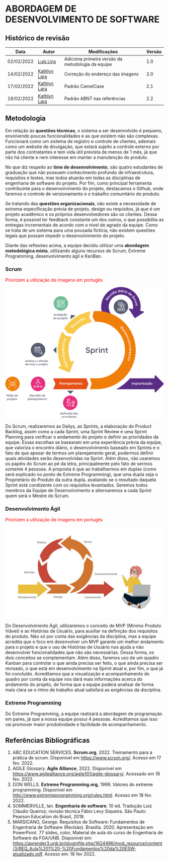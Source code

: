 # ABORDAGEM DE DESENVOLVIMENTO DE SOFTWARE

## Histórico de revisão

| Data       | Autor                                        | Modificações                      | Versão |
| ---------- | -------------------------------------------- | --------------------------------- | ------ |
| 02/02/2022 | [Luís Lins](https://github.com/luisgaboardi) | Adiciona primeira versão da metodologia da equipe | 1.0    |
| 14/02/2022 | [Kathlyn Lara](https://github.com/klmurussi) | Correção do endereço das imagens | 2.0 |
| 17/02/2022 | [Kathlyn Lara](https://github.com/klmurussi) | Padrão CamelCase | 2.1 |
| 18/02/2022 | [Kathlyn Lara](https://github.com/klmurussi) | Padrão ABNT nas referências | 2.2 |

## Metodologia
Em relação às **questões técnicas**, o sistema a ser desenvolvido é pequeno, envolvendo poucas funcionalidades e as que existem não são complexas. Funcionará como um sistema de registro e controle de clientes, ademais como um website de divulgação, que estará sujeito a controle externo por parte dos contratantes e tem vida útil prevista de menos de 1 mês, já que não há cliente e nem interesse em manter a manutenção do produto.

No que diz respeito ao **time de desenvolvimento**, são quatro estudantes de graduação que não possuem conhecimento profundo de infraestrutura,  requisitos e testes, mas todos atuarão em todas as disciplinas de engenharia de software do projeto. Por fim, como principal ferramenta contribuinte para o desenvolvimento do projeto, destacamos o Github, onde faremos o controle de versionamento e o trabalho comunitário do produto.

Se tratando das **questões organizacionais**, não existe a necessidade de extrema especificação prévia de projeto, design ou requisitos, já que é um projeto acadêmico e os próprios desenvolvedores são os clientes. Dessa forma, é possível ter feedback constante um dos outros, o que possibilita as entregas incrementais de acordo com o nível de agrado da equipe. Como se trata de um sistema para uma pousada fictícia, não existem questões legais que possam impedir o desenvolvimento do projeto.

Diante das reflexões acima, a equipe decidiu utilizar uma **abordagem metodológica mista**, utilizando alguns recursos de Scrum, Extreme Programming, desenvolvimento ágil e KanBan.

### Scrum

<span style="color:red">Priorizem a utilização de imagens em portugês</span>

<img src="https://github.com/FGAUnB-REQ-GM/2021.2-PousadaAnimal/blob/main/docs/images/scrum.png" alt="Scrum">

Do Scrum, realizaremos as Dailys, as Sprints, a elaboração do Product Backlog, assim como a cada Sprint, uma Sprint Review e uma Sprint Planning para verificar o andamento do projeto e definir as prioridades da equipe. Essas escolhas se basearam em uma experiência prévia da equipe, que valoriza o encontro diário, o desenvolvimento baseado em Sprints e o fato de que apesar de termos um planejamento geral, podermos definir quais atividades serão desenvolvidas na Sprint. Além disso, não usaremos os papéis do Scrum ao pé da letra, principalmente pelo fato de sermos somente 4 pessoas. A proposta é que ao trabalharmos em duplas (como será explicado no ponto de Extreme Programming), que uma dupla seja o Proprietário do Produto da outra dupla, avaliando se o resultado daquela Sprint está condizente com os requisitos levantados. Seremos todos membros da Equipe de Desenvolvimento e alternaremos a cada Sprint quem será o Mestre do Scrum.

### Desenvolvimento Ágil

<span style="color:red">Priorizem a utilização de imagens em portugês</span>

<img src="https://github.com/FGAUnB-REQ-GM/2021.2-PousadaAnimal/blob/main/docs/images/agile-development.png" alt="Desenvolvimento Ágil">

Do Desenvolvimento Ágil, utilizaremos o conceito de MVP (Mínimo Produto Viável) e as Histórias de Usuário, para auxiliar na definição dos requisitos do produto. Não só por conta das exigências da disciplina, mas a equipe acredita que o foco em desenvolver um MVP garante um melhor andamento para o projeto e que o uso de Histórias de Usuário nos ajuda a não desenvolver funcionalidades que não são necessárias. Dessa forma, os dois conceitos se complementam. Além disso, faremos uso de um quadro Kanban para controlar o que ainda precisa ser feito, o que ainda precisa ser revisado, o que está em desenvolvimento na Sprint atual e, por fim, o que já foi concluído. Acreditamos que a visualização e acompanhamento do quadro por conta da equipe nos dará mais informações acerca do andamento do projeto, de forma que a equipe poderá analisar de forma mais clara se o ritmo de trabalho atual satisfará as exigências da disciplina.

### Extreme Programming
Do Extreme Programming, a equipe realizará a abordagem de programação em pares, já que a nossa equipe possui 4 pessoas. Acreditamos que isso vai promover maior produtividade e facilidade de acompanhamento.

## Referências Bibliográficas
1. ABC EDUCATION SERVICES. **Scrum.org**, 2022. Treinamento para a prática de scrum. Disponível em https://www.scrum.org/. Acesso em 17 fev. 2022.
2. AGILE Glossary. **Agile Alliance**, 2022. Disponível em https://www.agilealliance.org/agile101/agile-glossary/. Acessado em 18 fev. 2022.
3. DON WELLS. **Extreme Programming.org**, 1999. Valores do extreme programming. Disponível em http://www.extremeprogramming.org/rules.html. Acesso em 18 fev. 2022.
4. SOMMERVILLE, Ian. **Engenharia de software**. 10 ed. Tradução Luiz Cláudio Queiroz; revisão técnica Fábio Levy Siqueira. São Paulo: Pearson Education do Brasil, 2018.
5. MARSICANO, George. Requisitos de Software: Fundamentos de Engenharia de Software (Revisão). Brasília. 2020. Apresentação em PowerPoint. 77 slides, color, Material de aula do curso de Engenharia de Software da FGA/UNB. Disponível em: https://aprender3.unb.br/pluginfile.php/1624496/mod_resource/content/3/REQ_Aula%201%20-%20Fundamentos%20da%20ESW-atualizado.pdf. Acesso em: 18 fev 2022.
